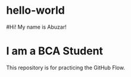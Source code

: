 # hello-world
#Hi! My name is Abuzar!
# I am a BCA Student
This repository is for practicing the GitHub Flow.
